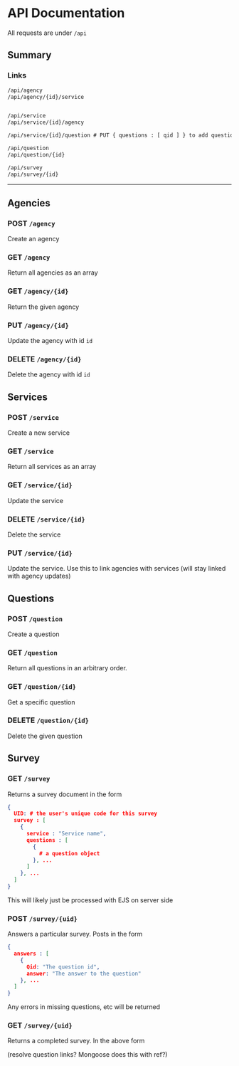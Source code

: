 # API Documentation

All requests are under `/api`

## Summary

### Links

````txt
/api/agency
/api/agency/{id}/service


/api/service
/api/service/{id}/agency

/api/service/{id}/question # PUT { questions : [ qid ] } to add questions to the array

/api/question
/api/question/{id}

/api/survey
/api/survey/{id}
````

---------------

## Agencies

### POST `/agency`

Create an agency

### GET `/agency`

Return all agencies as an array

### GET `/agency/{id}`

Return the given agency

### PUT `/agency/{id}`

Update the agency with id `id`

### DELETE `/agency/{id}`

Delete the agency with id `id`


## Services

### POST `/service`

Create a new service

### GET `/service`

Return all services as an array

### GET `/service/{id}`

Update the service

### DELETE `/service/{id}`

Delete the service

### PUT `/service/{id}`

Update the service. Use this to link agencies with services
(will stay linked with agency updates)

## Questions

### POST `/question`

Create a question

### GET `/question`

Return all questions in an arbitrary order.

### GET `/question/{id}`

Get a specific question

### DELETE `/question/{id}`

Delete the given question

## Survey

### GET `/survey`

Returns a survey document in the form

````JSON
{
  UID: # the user's unique code for this survey
  survey : [
    {
      service : "Service name",
      questions : [
        {
          # a question object
        }, ...
      ]
    }, ...
  ]
}
````

This will likely just be processed with EJS on server side


### POST `/survey/{uid}`

Answers a particular survey. Posts in the form

````JSON
{
  answers : [
    {
      Qid: "The question id",
      answer: "The answer to the question"
    }, ...
  ]
}
````

Any errors in missing questions, etc will be returned

### GET `/survey/{uid}`

Returns a completed survey. In the above form

(resolve question links? Mongoose does this with ref?)
